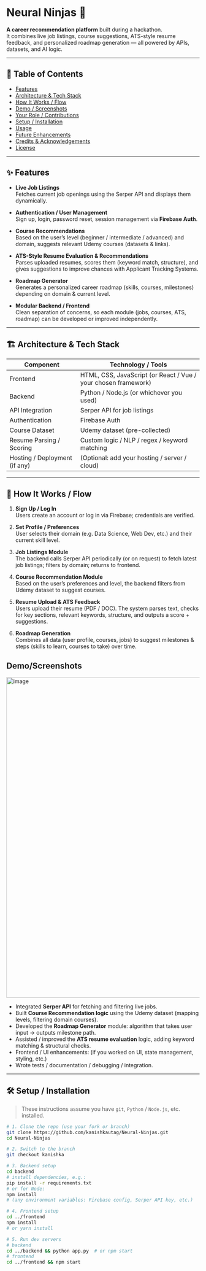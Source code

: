 # Neural Ninjas 💼

**A career recommendation platform** built during a hackathon.  
It combines live job listings, course suggestions, ATS-style resume feedback, and personalized roadmap generation — all powered by APIs, datasets, and AI logic.

---

## 📌 Table of Contents

- [Features](#-features)  
- [Architecture & Tech Stack](#-architecture--tech-stack)  
- [How It Works / Flow](#-how-it-works--flow)  
- [Demo / Screenshots](#-demo--screenshots)  
- [Your Role / Contributions](#-your-role--contributions)  
- [Setup / Installation](#-setup--installation)  
- [Usage](#-usage)  
- [Future Enhancements](#-future-enhancements)  
- [Credits & Acknowledgements](#-credits--acknowledgements)  
- [License](#-license)  

---

## ✨ Features

- **Live Job Listings**  
  Fetches current job openings using the Serper API and displays them dynamically.

- **Authentication / User Management**  
  Sign up, login, password reset, session management via **Firebase Auth**.

- **Course Recommendations**  
  Based on the user’s level (beginner / intermediate / advanced) and domain, suggests relevant Udemy courses (datasets & links).

- **ATS-Style Resume Evaluation & Recommendations**  
  Parses uploaded resumes, scores them (keyword match, structure), and gives suggestions to improve chances with Applicant Tracking Systems.

- **Roadmap Generator**  
  Generates a personalized career roadmap (skills, courses, milestones) depending on domain & current level.

- **Modular Backend / Frontend**  
  Clean separation of concerns, so each module (jobs, courses, ATS, roadmap) can be developed or improved independently.

---

## 🏗 Architecture & Tech Stack

| Component | Technology / Tools |
|----------|---------------------|
| Frontend | HTML, CSS, JavaScript (or React / Vue / your chosen framework) |
| Backend | Python / Node.js (or whichever you used) |
| API Integration | Serper API for job listings |
| Authentication | Firebase Auth |
| Course Dataset | Udemy dataset (pre-collected) |
| Resume Parsing / Scoring | Custom logic / NLP / regex / keyword matching |
| Hosting / Deployment (if any) | (Optional: add your hosting / server / cloud) |

---

## 🔄 How It Works / Flow

1. **Sign Up / Log In**  
   Users create an account or log in via Firebase; credentials are verified.

2. **Set Profile / Preferences**  
   User selects their domain (e.g. Data Science, Web Dev, etc.) and their current skill level.

3. **Job Listings Module**  
   The backend calls Serper API periodically (or on request) to fetch latest job listings; filters by domain; returns to frontend.

4. **Course Recommendation Module**  
   Based on the user’s preferences and level, the backend filters from Udemy dataset to suggest courses.

5. **Resume Upload & ATS Feedback**  
   Users upload their resume (PDF / DOC). The system parses text, checks for key sections, relevant keywords, structure, and outputs a score + suggestions.

6. **Roadmap Generation**  
   Combines all data (user profile, courses, jobs) to suggest milestones & steps (skills to learn, courses to take) over time.

## Demo/Screenshots
<img width="1695" height="836" alt="image" src="https://github.com/user-attachments/assets/07ee2569-d92a-4640-aa34-4ea65d67a41f" />


- Integrated **Serper API** for fetching and filtering live jobs.  
- Built **Course Recommendation logic** using the Udemy dataset (mapping levels, filtering domain courses).  
- Developed the **Roadmap Generator** module: algorithm that takes user input → outputs milestone path.  
- Assisted / improved the **ATS resume evaluation** logic, adding keyword matching & structural checks.  
- Frontend / UI enhancements: (if you worked on UI, state management, styling, etc.)  
- Wrote tests / documentation / debugging / integration.

---

## 🛠 Setup / Installation

> These instructions assume you have `git`, `Python` / `Node.js`, etc. installed.

```bash
# 1. Clone the repo (use your fork or branch)
git clone https://github.com/kanishkautag/Neural-Ninjas.git
cd Neural-Ninjas

# 2. Switch to the branch
git checkout kanishka

# 3. Backend setup
cd backend
# install dependencies, e.g.:
pip install -r requirements.txt
# or for Node:
npm install
# (any environment variables: Firebase config, Serper API key, etc.)

# 4. Frontend setup
cd ../frontend
npm install
# or yarn install

# 5. Run dev servers
# backend
cd ../backend && python app.py  # or npm start
# frontend
cd ../frontend && npm start

